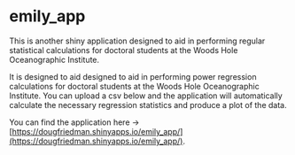 # emily_app
This is another shiny application designed to aid in performing regular statistical calculations for doctoral students at the Woods Hole Oceanographic Institute. 

It is designed to aid designed to aid in performing power regression calculations for doctoral students at the Woods Hole Oceanographic Institute. You can upload a csv below and the application will automatically calculate the necessary regression statistics and produce a plot of the data.

You can find the application here -> [https://dougfriedman.shinyapps.io/emily_app/](https://dougfriedman.shinyapps.io/emily_app/).
